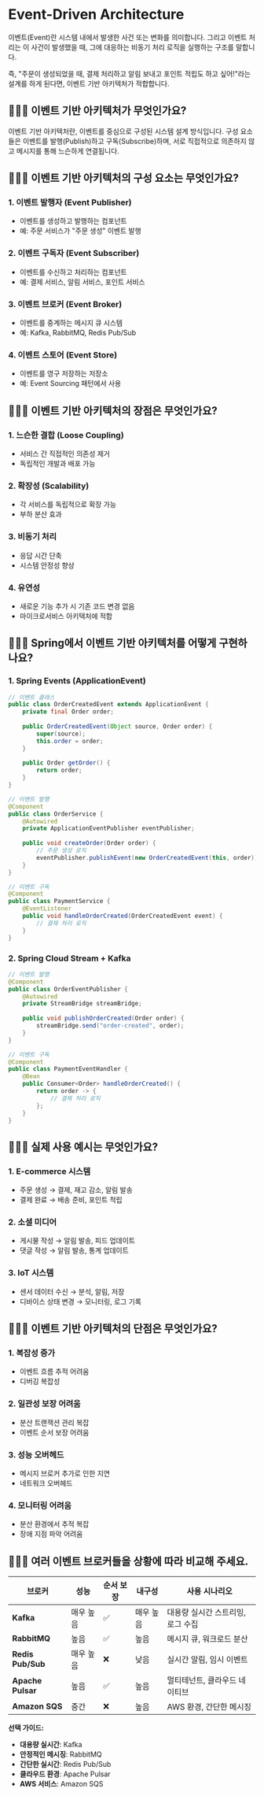 # Event-Driven Architecture

이벤트(Event)란 시스템 내에서 발생한 사건 또는 변화를 의미합니다. 그리고 이벤트 처리는 이 사건이 발생했을 때, 그에 대응하는 비동기 처리 로직을 실행하는 구조를 말합니다.

즉, "주문이 생성되었을 때, 결제 처리하고 알림 보내고 포인트 적립도 하고 싶어!"라는 설계를 하게 된다면, 이벤트 기반 아키텍처가 적합합니다.

## 🤷🏻‍♂️ 이벤트 기반 아키텍처가 무엇인가요?

이벤트 기반 아키텍처란, 이벤트를 중심으로 구성된 시스템 설계 방식입니다. 구성 요소들은 이벤트를 발행(Publish)하고 구독(Subscribe)하며, 서로 직접적으로 의존하지 않고 메시지를 통해 느슨하게 연결됩니다.

## 🤷🏻‍♂️ 이벤트 기반 아키텍처의 구성 요소는 무엇인가요?

### 1. **이벤트 발행자 (Event Publisher)**
- 이벤트를 생성하고 발행하는 컴포넌트
- 예: 주문 서비스가 "주문 생성" 이벤트 발행

### 2. **이벤트 구독자 (Event Subscriber)**
- 이벤트를 수신하고 처리하는 컴포넌트
- 예: 결제 서비스, 알림 서비스, 포인트 서비스

### 3. **이벤트 브로커 (Event Broker)**
- 이벤트를 중계하는 메시지 큐 시스템
- 예: Kafka, RabbitMQ, Redis Pub/Sub

### 4. **이벤트 스토어 (Event Store)**
- 이벤트를 영구 저장하는 저장소
- 예: Event Sourcing 패턴에서 사용

## 🤷🏻‍♂️ 이벤트 기반 아키텍처의 장점은 무엇인가요?

### 1. **느슨한 결합 (Loose Coupling)**
- 서비스 간 직접적인 의존성 제거
- 독립적인 개발과 배포 가능

### 2. **확장성 (Scalability)**
- 각 서비스를 독립적으로 확장 가능
- 부하 분산 효과

### 3. **비동기 처리**
- 응답 시간 단축
- 시스템 안정성 향상

### 4. **유연성**
- 새로운 기능 추가 시 기존 코드 변경 없음
- 마이크로서비스 아키텍처에 적합

## 🤷🏻‍♂️ Spring에서 이벤트 기반 아키텍처를 어떻게 구현하나요?

### 1. **Spring Events (ApplicationEvent)**
```java
// 이벤트 클래스
public class OrderCreatedEvent extends ApplicationEvent {
    private final Order order;
    
    public OrderCreatedEvent(Object source, Order order) {
        super(source);
        this.order = order;
    }
    
    public Order getOrder() {
        return order;
    }
}

// 이벤트 발행
@Component
public class OrderService {
    @Autowired
    private ApplicationEventPublisher eventPublisher;
    
    public void createOrder(Order order) {
        // 주문 생성 로직
        eventPublisher.publishEvent(new OrderCreatedEvent(this, order));
    }
}

// 이벤트 구독
@Component
public class PaymentService {
    @EventListener
    public void handleOrderCreated(OrderCreatedEvent event) {
        // 결제 처리 로직
    }
}
```

### 2. **Spring Cloud Stream + Kafka**
```java
// 이벤트 발행
@Component
public class OrderEventPublisher {
    @Autowired
    private StreamBridge streamBridge;
    
    public void publishOrderCreated(Order order) {
        streamBridge.send("order-created", order);
    }
}

// 이벤트 구독
@Component
public class PaymentEventHandler {
    @Bean
    public Consumer<Order> handleOrderCreated() {
        return order -> {
            // 결제 처리 로직
        };
    }
}
```

## 🤷🏻‍♂️ 실제 사용 예시는 무엇인가요?

### 1. **E-commerce 시스템**
- 주문 생성 → 결제, 재고 감소, 알림 발송
- 결제 완료 → 배송 준비, 포인트 적립

### 2. **소셜 미디어**
- 게시물 작성 → 알림 발송, 피드 업데이트
- 댓글 작성 → 알림 발송, 통계 업데이트

### 3. **IoT 시스템**
- 센서 데이터 수신 → 분석, 알림, 저장
- 디바이스 상태 변경 → 모니터링, 로그 기록

## 🤷🏻‍♂️ 이벤트 기반 아키텍처의 단점은 무엇인가요?

### 1. **복잡성 증가**
- 이벤트 흐름 추적 어려움
- 디버깅 복잡성

### 2. **일관성 보장 어려움**
- 분산 트랜잭션 관리 복잡
- 이벤트 순서 보장 어려움

### 3. **성능 오버헤드**
- 메시지 브로커 추가로 인한 지연
- 네트워크 오버헤드

### 4. **모니터링 어려움**
- 분산 환경에서 추적 복잡
- 장애 지점 파악 어려움

## 🤷🏻‍♂️ 여러 이벤트 브로커들을 상황에 따라 비교해 주세요.

| 브로커 | 성능 | 순서 보장 | 내구성 | 사용 시나리오 |
|--------|------|-----------|--------|---------------|
| **Kafka** | 매우 높음 | ✅ | 매우 높음 | 대용량 실시간 스트리밍, 로그 수집 |
| **RabbitMQ** | 높음 | ✅ | 높음 | 메시지 큐, 워크로드 분산 |
| **Redis Pub/Sub** | 매우 높음 | ❌ | 낮음 | 실시간 알림, 임시 이벤트 |
| **Apache Pulsar** | 높음 | ✅ | 높음 | 멀티테넌트, 클라우드 네이티브 |
| **Amazon SQS** | 중간 | ❌ | 높음 | AWS 환경, 간단한 메시징 |

**선택 가이드:**
- **대용량 실시간**: Kafka
- **안정적인 메시징**: RabbitMQ  
- **간단한 실시간**: Redis Pub/Sub
- **클라우드 환경**: Apache Pulsar
- **AWS 서비스**: Amazon SQS